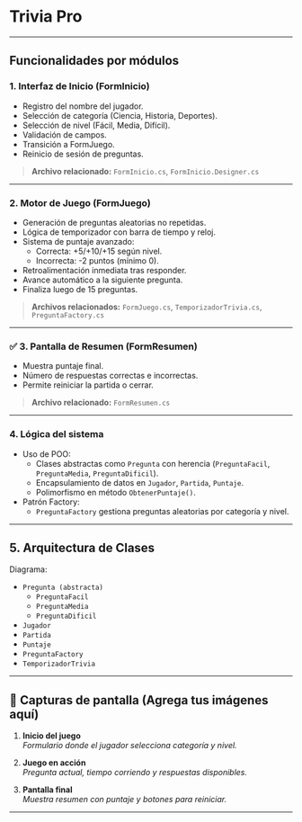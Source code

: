 # Trivia Pro

---

## Funcionalidades por módulos

###  1. Interfaz de Inicio (FormInicio)
- Registro del nombre del jugador.
- Selección de categoría (Ciencia, Historia, Deportes).
- Selección de nivel (Fácil, Media, Difícil).
- Validación de campos.
- Transición a FormJuego.
- Reinicio de sesión de preguntas.

> **Archivo relacionado:** `FormInicio.cs`, `FormInicio.Designer.cs`

---

### 2. Motor de Juego (FormJuego)
- Generación de preguntas aleatorias no repetidas.
- Lógica de temporizador con barra de tiempo y reloj.
- Sistema de puntaje avanzado:
  - Correcta: +5/+10/+15 según nivel.
  - Incorrecta: -2 puntos (mínimo 0).
- Retroalimentación inmediata tras responder.
- Avance automático a la siguiente pregunta.
- Finaliza luego de 15 preguntas.

> **Archivos relacionados:** `FormJuego.cs`, `TemporizadorTrivia.cs`, `PreguntaFactory.cs`

---

### ✅ 3. Pantalla de Resumen (FormResumen)
- Muestra puntaje final.
- Número de respuestas correctas e incorrectas.
- Permite reiniciar la partida o cerrar.

> **Archivo relacionado:** `FormResumen.cs`

---

### 4. Lógica del sistema
- Uso de POO:
  - Clases abstractas como `Pregunta` con herencia (`PreguntaFacil`, `PreguntaMedia`, `PreguntaDificil`).
  - Encapsulamiento de datos en `Jugador`, `Partida`, `Puntaje`.
  - Polimorfismo en método `ObtenerPuntaje()`.
- Patrón Factory:
  - `PreguntaFactory` gestiona preguntas aleatorias por categoría y nivel.

---

## 5. Arquitectura de Clases

Diagrama:

- `Pregunta (abstracta)`
  - `PreguntaFacil`
  - `PreguntaMedia`
  - `PreguntaDificil`
- `Jugador`
- `Partida`
- `Puntaje`
- `PreguntaFactory`
- `TemporizadorTrivia`

---

## 📸 Capturas de pantalla (Agrega tus imágenes aquí)

1. **Inicio del juego**  
   _Formulario donde el jugador selecciona categoría y nivel._

2. **Juego en acción**  
   _Pregunta actual, tiempo corriendo y respuestas disponibles._

3. **Pantalla final**  
   _Muestra resumen con puntaje y botones para reiniciar._

---


